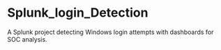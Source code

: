 # Splunk_login_Detection
A Splunk project detecting Windows login attempts with dashboards for SOC analysis.
